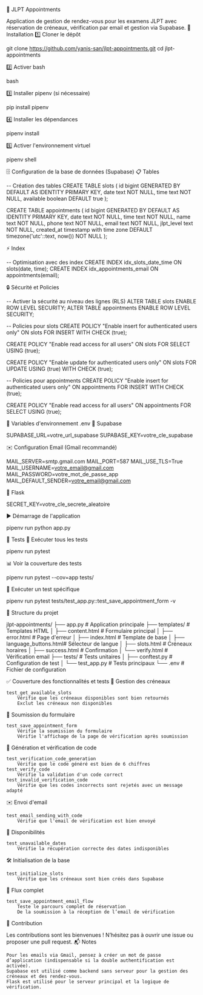 📅 JLPT Appointments

Application de gestion de rendez-vous pour les examens JLPT avec réservation de créneaux, vérification par email et gestion via Supabase.
🚀 Installation
1️⃣ Cloner le dépôt

git clone https://github.com/yanis-san/jlpt-appointments.git
cd jlpt-appointments

2️⃣ Activer bash

bash

3️⃣ Installer pipenv (si nécessaire)

pip install pipenv

4️⃣ Installer les dépendances

pipenv install

5️⃣ Activer l'environnement virtuel

pipenv shell

🗄️ Configuration de la base de données (Supabase)
📋 Tables

-- Création des tables
CREATE TABLE slots (
    id bigint GENERATED BY DEFAULT AS IDENTITY PRIMARY KEY,
    date text NOT NULL,
    time text NOT NULL,
    available boolean DEFAULT true
);

CREATE TABLE appointments (
    id bigint GENERATED BY DEFAULT AS IDENTITY PRIMARY KEY,
    date text NOT NULL,
    time text NOT NULL,
    name text NOT NULL,
    phone text NOT NULL,
    email text NOT NULL,
    jlpt_level text NOT NULL,
    created_at timestamp with time zone DEFAULT timezone('utc'::text, now()) NOT NULL
);

⚡ Index

-- Optimisation avec des index
CREATE INDEX idx_slots_date_time ON slots(date, time);
CREATE INDEX idx_appointments_email ON appointments(email);

🔒 Sécurité et Policies

-- Activer la sécurité au niveau des lignes (RLS)
ALTER TABLE slots ENABLE ROW LEVEL SECURITY;
ALTER TABLE appointments ENABLE ROW LEVEL SECURITY;

-- Policies pour slots
CREATE POLICY "Enable insert for authenticated users only"
ON slots FOR INSERT WITH CHECK (true);

CREATE POLICY "Enable read access for all users"
ON slots FOR SELECT USING (true);

CREATE POLICY "Enable update for authenticated users only"
ON slots FOR UPDATE USING (true) WITH CHECK (true);

-- Policies pour appointments
CREATE POLICY "Enable insert for authenticated users only"
ON appointments FOR INSERT WITH CHECK (true);

CREATE POLICY "Enable read access for all users"
ON appointments FOR SELECT USING (true);

📄 Variables d'environnement .env
🔗 Supabase

SUPABASE_URL=votre_url_supabase
SUPABASE_KEY=votre_cle_supabase

✉️ Configuration Email (Gmail recommandé)

MAIL_SERVER=smtp.gmail.com
MAIL_PORT=587
MAIL_USE_TLS=True
MAIL_USERNAME=votre_email@gmail.com
MAIL_PASSWORD=votre_mot_de_passe_app
MAIL_DEFAULT_SENDER=votre_email@gmail.com

🔑 Flask

SECRET_KEY=votre_cle_secrete_aleatoire

▶️ Démarrage de l'application

pipenv run python app.py

🧪 Tests
🔬 Exécuter tous les tests

pipenv run pytest

📊 Voir la couverture des tests

pipenv run pytest --cov=app tests/

🎯 Exécuter un test spécifique

pipenv run pytest tests/test_app.py::test_save_appointment_form -v

🧰 Structure du projet

jlpt-appointments/
├── app.py                  # Application principale
├── templates/               # Templates HTML
│   ├── content.html         # Formulaire principal
│   ├── error.html           # Page d'erreur
│   ├── index.html           # Template de base
│   ├── language_buttons.html# Sélecteur de langue
│   ├── slots.html           # Créneaux horaires
│   ├── success.html         # Confirmation
│   └── verify.html          # Vérification email
├── tests/                    # Tests unitaires
│   ├── conftest.py           # Configuration de test
│   └── test_app.py           # Tests principaux
└── .env                      # Fichier de configuration

✅ Couverture des fonctionnalités et tests
📆 Gestion des créneaux

    test_get_available_slots
        Vérifie que les créneaux disponibles sont bien retournés
        Exclut les créneaux non disponibles

📄 Soumission du formulaire

    test_save_appointment_form
        Vérifie la soumission du formulaire
        Vérifie l'affichage de la page de vérification après soumission

🔐 Génération et vérification de code

    test_verification_code_generation
        Vérifie que le code généré est bien de 6 chiffres
    test_verify_code
        Vérifie la validation d'un code correct
    test_invalid_verification_code
        Vérifie que les codes incorrects sont rejetés avec un message adapté

✉️ Envoi d'email

    test_email_sending_with_code
        Vérifie que l'email de vérification est bien envoyé

📅 Disponibilités

    test_unavailable_dates
        Vérifie la récupération correcte des dates indisponibles

🛠️ Initialisation de la base

    test_initialize_slots
        Vérifie que les créneaux sont bien créés dans Supabase

🔄 Flux complet

    test_save_appointment_email_flow
        Teste le parcours complet de réservation
        De la soumission à la réception de l’email de vérification

🤝 Contribution

Les contributions sont les bienvenues !
N’hésitez pas à ouvrir une issue ou proposer une pull request.
📬 Notes

    Pour les emails via Gmail, pensez à créer un mot de passe d’application (indispensable si la double authentification est activée).
    Supabase est utilisé comme backend sans serveur pour la gestion des créneaux et des rendez-vous.
    Flask est utilisé pour le serveur principal et la logique de vérification.